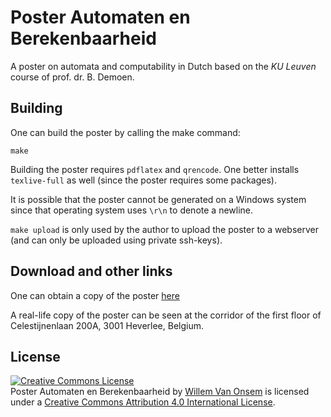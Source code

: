 Poster Automaten en Berekenbaarheid
===================================
A poster on automata and computability in Dutch based on the *KU Leuven* course of prof. dr. B. Demoen.

Building
--------
One can build the poster by calling the make command:
```
make
```
Building the poster requires `pdflatex` and `qrencode`. One better installs `texlive-full` as well (since
the poster requires some packages).

It is possible that the poster cannot be generated on a Windows system since that operating system uses `\r\n` to denote a newline.

`make upload` is only used by the author to upload the poster to a webserver (and can only be uploaded using private ssh-keys).

Download and other links
------------------------
One can obtain a copy of the poster [here](http://willemvanonsem.ulyssis.be/posterab.pdf)

A real-life copy of the poster can be seen at the corridor of the first floor of Celestijnenlaan 200A, 3001 Heverlee, Belgium.

License
------------
<a rel="license" href="http://creativecommons.org/licenses/by/4.0/"><img alt="Creative Commons License" style="border-width:0" src="http://i.creativecommons.org/l/by/4.0/88x31.png" /></a><br /><span xmlns:dct="http://purl.org/dc/terms/" property="dct:title">Poster Automaten en Berekenbaarheid</span> by <a xmlns:cc="http://creativecommons.org/ns#" href="https://github.com/KommuSoft/publications/tree/master/poster_automaten_en_berekenbaarheid" property="cc:attributionName" rel="cc:attributionURL">Willem Van Onsem</a> is licensed under a <a rel="license" href="http://creativecommons.org/licenses/by/4.0/">Creative Commons Attribution 4.0 International License</a>.
